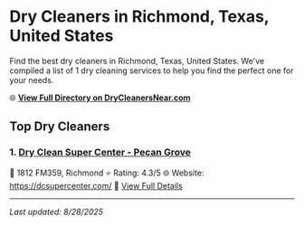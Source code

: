 # Dry Cleaners in Richmond, Texas, United States

Find the best dry cleaners in Richmond, Texas, United States. We've compiled a list of 1 dry cleaning services to help you find the perfect one for your needs.

🌐 **[View Full Directory on DryCleanersNear.com](https://drycleanersnear.com/city/US/Texas/Richmond)**

## Top Dry Cleaners

### 1. [Dry Clean Super Center - Pecan Grove](https://drycleanersnear.com/dryCleaner/68a3db04e0c395148228b36c/dry-clean-super-center-pecan-grove)
📍 1812 FM359, Richmond
⭐ Rating: 4.3/5
🌐 Website: https://dcsupercenter.com/
🔗 [View Full Details](https://drycleanersnear.com/dryCleaner/68a3db04e0c395148228b36c/dry-clean-super-center-pecan-grove)


---

*Last updated: 8/28/2025*
